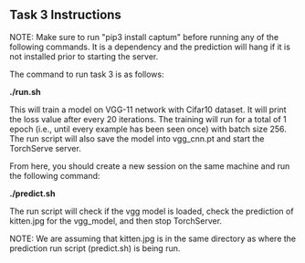 ## Task 3 Instructions

NOTE: Make sure to run "pip3 install captum" before running any of the following commands. It is a dependency and the prediction will hang if it is not installed prior to starting the server.

The command to run task 3 is as follows:

<b> ./run.sh </b>

This will train a model on VGG-11 network with Cifar10 dataset. It will print the loss value after every 20 iterations. The training will run for a total of 1 epoch (i.e., until every example has been seen once) with batch size 256. The run script will also save the model into vgg_cnn.pt and start the TorchServe server.

From here, you should create a new session on the same machine and run the following command:

<b> ./predict.sh </b>

The run script will check if the vgg model is loaded, check the prediction of kitten.jpg for the vgg_model, and then stop TorchServer.

NOTE: We are assuming that kitten.jpg is in the same directory as where the prediction run script (predict.sh) is being run.
